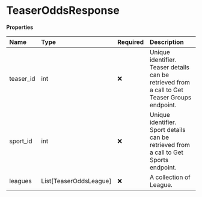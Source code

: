 # TeaserOddsResponse

**Properties**

| Name      | Type                   | Required | Description                                                                                   |
| :-------- | :--------------------- | :------- | :-------------------------------------------------------------------------------------------- |
| teaser_id | int                    | ❌       | Unique identifier. Teaser details can be retrieved from a call to Get Teaser Groups endpoint. |
| sport_id  | int                    | ❌       | Unique identifier. Sport details can be retrieved from a call to Get Sports endpoint.         |
| leagues   | List[TeaserOddsLeague] | ❌       | A collection of League.                                                                       |

<!-- This file was generated by liblab | https://liblab.com/ -->
